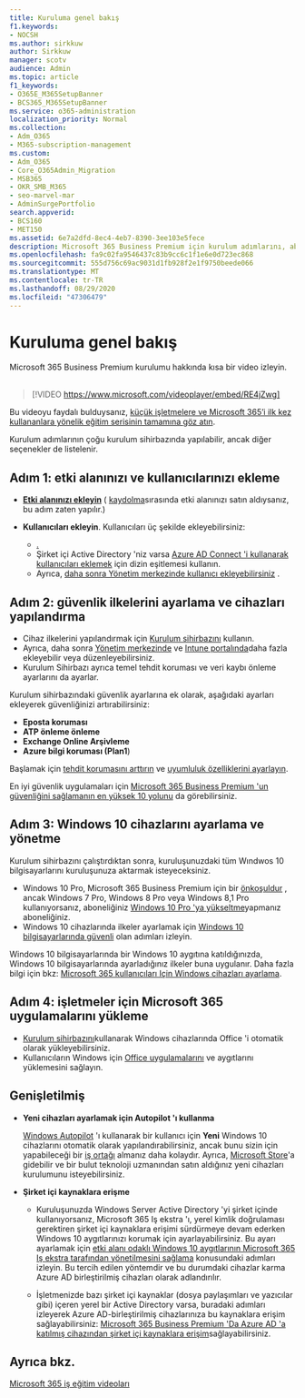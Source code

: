 ```yaml
---
title: Kuruluma genel bakış
f1.keywords:
- NOCSH
ms.author: sirkkuw
author: Sirkkuw
manager: scotv
audience: Admin
ms.topic: article
f1_keywords:
- O365E_M365SetupBanner
- BCS365_M365SetupBanner
ms.service: o365-administration
localization_priority: Normal
ms.collection:
- Adm_O365
- M365-subscription-management
ms.custom:
- Adm_O365
- Core_O365Admin_Migration
- MSB365
- OKR_SMB_M365
- seo-marvel-mar
- AdminSurgePortfolio
search.appverid:
- BCS160
- MET150
ms.assetid: 6e7a2dfd-8ec4-4eb7-8390-3ee103e5fece
description: Microsoft 365 Business Premium için kurulum adımlarını, abone olmak, etki alanı ve kullanıcıları eklemeye, güvenlik ilkelerini ayarlamayı ve daha fazlasını öğrenin.
ms.openlocfilehash: fa9c02fa9546437c83b9cc6c1f1e6e0d723ec868
ms.sourcegitcommit: 555d756c69ac9031d1fb928f2e1f9750beede066
ms.translationtype: MT
ms.contentlocale: tr-TR
ms.lasthandoff: 08/29/2020
ms.locfileid: "47306479"
---
```

# <a name="overview-of-setup"></a>Kuruluma genel bakış

Microsoft 365 Business Premium kurulumu hakkında kısa bir video izleyin.<br><br>

> [!VIDEO https://www.microsoft.com/videoplayer/embed/RE4jZwg] 

Bu videoyu faydalı bulduysanız, [küçük işletmelere ve Microsoft 365’i ilk kez kullananlara yönelik eğitim serisinin tamamına göz atın](https://support.microsoft.com/office/6ab4bbcd-79cf-4000-a0bd-d42ce4d12816).

Kurulum adımlarının çoğu kurulum sihirbazında yapılabilir, ancak diğer seçenekler de listelenir.

## <a name="step-1-add-your-domain-and-users"></a>Adım 1: etki alanınızı ve kullanıcılarınızı ekleme

   - **[Etki alanınızı ekleyin](set-up.md#add-your-domain-to-personalize-sign-in)** ( [kaydolma](sign-up.md)sırasında etki alanınızı satın aldıysanız, bu adım zaten yapılır.)

   - **Kullanıcıları ekleyin**. Kullanıcıları üç şekilde ekleyebilirsiniz:
        - [.](set-up.md#add-users-in-the-wizard)
        - Şirket içi Active Directory 'niz varsa [Azure AD Connect 'i kullanarak kullanıcıları eklemek](https://docs.microsoft.com/microsoft-365/enterprise/set-up-directory-synchronization) için dizin eşitlemesi kullanın.
        - Ayrıca, [daha sonra Yönetim merkezinde kullanıcı ekleyebilirsiniz](add-users-m365b.md) .
## <a name="step-2-set-up-security-policies-and-configure-devices"></a>Adım 2: güvenlik ilkelerini ayarlama ve cihazları yapılandırma 

  - Cihaz ilkelerini yapılandırmak için [Kurulum sihirbazını](set-up.md#protect-your-organization) kullanın. 
  - Ayrıca, daha sonra [Yönetim merkezinde](view-policies-and-devices.md) ve [Intune portalında](https://docs.microsoft.com/intune/tutorial-walkthrough-intune-portal)daha fazla ekleyebilir veya düzenleyebilirsiniz.
  - Kurulum Sihirbazı ayrıca temel tehdit koruması ve veri kaybı önleme ayarlarını da ayarlar.
  
  Kurulum sihirbazındaki güvenlik ayarlarına ek olarak, aşağıdaki ayarları ekleyerek güvenliğinizi artırabilirsiniz:

- **Eposta koruması**
- **ATP önleme önleme**
- **Exchange Online Arşivleme**
- **Azure bilgi koruması (Plan1**)

Başlamak için [tehdit korumasını arttırın](increase-threat-protection.md) ve [uyumluluk özelliklerini ayarlayın](set-up-compliance.md).

En iyi güvenlik uygulamaları için [Microsoft 365 Business Premium 'un güvenliğini sağlamanın en yüksek 10 yolunu](https://docs.microsoft.com/office365/admin/security-and-compliance/secure-your-business-data) da görebilirsiniz.

## <a name="step-3-set-up-and-manage-windows-10-devices"></a>Adım 3: Windows 10 cihazlarını ayarlama ve yönetme

Kurulum sihirbazını çalıştırdıktan sonra, kuruluşunuzdaki tüm Wındwos 10 bilgisayarlarını kuruluşunuza aktarmak isteyeceksiniz.
  
- Windows 10 Pro, Microsoft 365 Business Premium için bir [önkoşuldur](pre-requisites-for-data-protection.md) , ancak Windows 7 Pro, Windows 8 Pro veya Windows 8,1 Pro kullanıyorsanız, aboneliğiniz [Windows 10 Pro 'ya yükseltme](https://docs.microsoft.com/microsoft-365/business/upgrade-to-windows-pro-creators-update)yapmanız aboneliğiniz.
- Windows 10 cihazlarında ilkeler ayarlamak için [Windows 10 bilgisayarlarında güvenli](secure-win-10-pcs.md) olan adımları izleyin.

Windows 10 bilgisayarlarında bir Windows 10 aygıtına katıldığınızda, Windows 10 bilgisayarlarında ayarladığınız ilkeler buna uygulanır. Daha fazla bilgi için bkz: [Microsoft 365 kullanıcıları Için Windows cihazları ayarlama](set-up-windows-devices.md).

## <a name="step-4-install-microsoft-365-apps-for-business"></a>Adım 4: işletmeler için Microsoft 365 uygulamalarını yükleme
- [Kurulum sihirbazını](set-up.md#deploy-office-365-client-apps)kullanarak Windows cihazlarında Office 'i otomatik olarak yükleyebilirsiniz.
- Kullanıcıların Windows için [Office uygulamalarını](https://docs.microsoft.com/office365/admin/setup/install-applications) ve aygıtlarını yüklemesini sağlayın.
     
## <a name="advanced"></a>Genişletilmiş
- **Yeni cihazları ayarlamak için Autopilot 'ı kullanma**
            
     [Windows Autopilot](add-autopilot-devices-and-profile.md) 'ı kullanarak bir kullanıcı için **Yeni** Windows 10 cihazlarını otomatik olarak yapılandırabilirsiniz, ancak bunu sizin için yapabileceği bir [iş ortağı](https://www.microsoft.com/solution-providers/search) almanız daha kolaydır. Ayrıca, [Microsoft Store](https://go.microsoft.com/fwlink/?linkid=874598)'a gidebilir ve bir bulut teknoloji uzmanından satın aldığınız yeni cihazları kurulumunu isteyebilirsiniz.

- **Şirket içi kaynaklara erişme**

     - Kuruluşunuzda Windows Server Active Directory 'yi şirket içinde kullanıyorsanız, Microsoft 365 Iş ekstra 'ı, yerel kimlik doğrulaması gerektiren şirket içi kaynaklara erişimi sürdürmeye devam ederken Windows 10 aygıtlarınızı korumak için ayarlayabilirsiniz. Bu ayarı ayarlamak için [etki alanı odaklı Windows 10 aygıtlarının Microsoft 365 Iş ekstra tarafından yönetilmesini sağlama](manage-windows-devices.md) konusundaki adımları izleyin. Bu tercih edilen yöntemdir ve bu durumdaki cihazlar karma Azure AD birleştirilmiş cihazları olarak adlandırılır.

    - İşletmenizde bazı şirket içi kaynaklar (dosya paylaşımları ve yazıcılar gibi) içeren yerel bir Active Directory varsa, buradaki adımları izleyerek Azure AD-birleştirilmiş cihazlarınıza bu kaynaklara erişim sağlayabilirsiniz: [Microsoft 365 Business Premium 'Da Azure AD 'a katılmış cihazından şirket içi kaynaklara erişim](access-resources.md)sağlayabilirsiniz.

## <a name="see-also"></a>Ayrıca bkz.

[Microsoft 365 iş eğitim videoları](https://support.microsoft.com/office/6ab4bbcd-79cf-4000-a0bd-d42ce4d12816)
